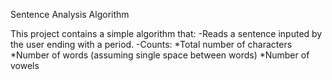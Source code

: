 Sentence Analysis Algorithm 

This project contains a simple algorithm that:
-Reads a sentence inputed by the user ending with a period. 
-Counts: 
  *Total number of characters
  *Number of words (assuming single space between words)
  *Number of vowels
  
